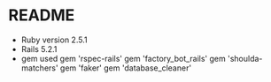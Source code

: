 # README


* Ruby version 2.5.1
* Rails 5.2.1
* gem used 
  gem 'rspec-rails'
  gem 'factory_bot_rails'
  gem 'shoulda-matchers'
  gem 'faker'
  gem 'database_cleaner'




